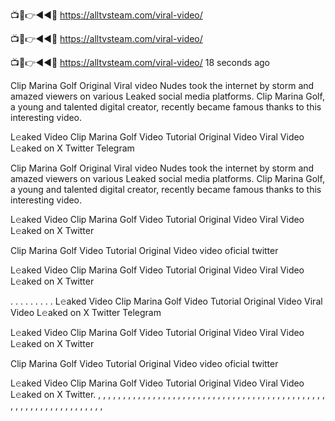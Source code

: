 
📺📱👉◄◄🔴  https://alltvsteam.com/viral-video/

📺📱👉◄◄🔴  https://alltvsteam.com/viral-video/

📺📱👉◄◄🔴  https://alltvsteam.com/viral-video/
18 seconds ago

Clip Marina Golf Original Viral video Nudes took the internet by storm and amazed viewers on various Leaked social media platforms. Clip Marina Golf, a young and talented digital creator, recently became famous thanks to this interesting video.

L𝚎aked Video Clip Marina Golf Video Tutorial Original Video Viral Video L𝚎aked on X Twitter Telegram

Clip Marina Golf Original Viral video Nudes took the internet by storm and amazed viewers on various Leaked social media platforms. Clip Marina Golf, a young and talented digital creator, recently became famous thanks to this interesting video.

L𝚎aked Video Clip Marina Golf Video Tutorial Original Video Viral Video L𝚎aked on X Twitter

Clip Marina Golf Video Tutorial Original Video video oficial twitter

L𝚎aked Video Clip Marina Golf Video Tutorial Original Video Viral Video L𝚎aked on X Twitter

. . . . . . . . . L𝚎aked Video Clip Marina Golf Video Tutorial Original Video Viral Video L𝚎aked on X Twitter Telegram

L𝚎aked Video Clip Marina Golf Video Tutorial Original Video Viral Video L𝚎aked on X Twitter

Clip Marina Golf Video Tutorial Original Video video oficial twitter

L𝚎aked Video Clip Marina Golf Video Tutorial Original Video Viral Video L𝚎aked on X Twitter. , , , , , , , , , , , , , , , , , , , , , , , , , , , , , , , , , , , , , , , , , , , , , , , , , , , , , , , , , , , , , , , , ,
